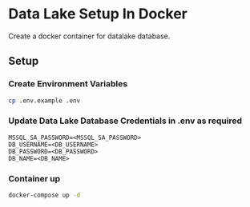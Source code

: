 # Data Lake Setup In Docker
Create a docker container for datalake database.


## Setup

### Create Environment Variables
```bash
cp .env.example .env
```

### Update Data Lake Database Credentials in .env as required
```
MSSQL_SA_PASSWORD=<MSSQL_SA_PASSWORD>
DB_USERNAME=<DB_USERNAME>
DB_PASSWORD=<DB_PASSWORD>
DB_NAME=<DB_NAME>
```

### Container up
```bash
docker-compose up -d
```
